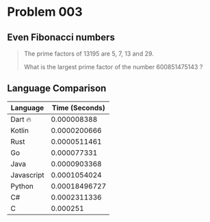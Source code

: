 # Problem 003

## Even Fibonacci numbers

>The prime factors of 13195 are 5, 7, 13 and 29.
>
>What is the largest prime factor of the number 600851475143 ?

## Language Comparison

| Language   | Time (Seconds)        |
| ---------- | --------------------- |
| Dart 🔥    | 0.000008388           |
| Kotlin     | 0.0000200666          |
| Rust       | 0.0000511461          |
| Go         | 0.000077331           |
| Java       | 0.0000903368          |
| Javascript | 0.0001054024          |
| Python     | 0.00018496727         |
| C#         | 0.0002311336          |
| C          | 0.000251              |
